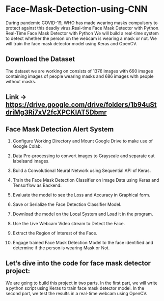 # Face-Mask-Detection-using-CNN
During pandemic COVID-19, WHO has made wearing masks compulsory to protect against this deadly virus.Real-time Face Mask Detector with Python.
Real-Time Face Mask Detector with Python
We will build a real-time system to detect whether the person on the webcam is wearing a mask or not. We will train the face mask detector model using Keras and OpenCV.

## Download the Dataset
The dataset we are working on consists of 1376 images with 690 images containing images of people wearing masks and 686 images with people without masks.
## Link -> https://drive.google.com/drive/folders/1b94uStdriMg3Ri7xV2fcXPCKIAT5Dbmr

## Face Mask Detection Alert System
1. Configure Working Directory and Mount Google Drive to make use of Google Colab.

2. Data Pre-processing to convert images to Grayscale and separate out labelsand images. 

3. Build a Convolutional Neural Network using Sequential API of Keras.

4. Train the Face Mask Detection Classifier on Image Data using Keras and Tensorflow as Backend.

5. Evaluate the model to see the Loss and Accuracy in Graphical form.

6. Save or Serialize the Face Detection Classifier Model.

7. Download the model on the Local System and Load it in the program.

8. Use the Live Webcam Video stream to Detect the Face.

9. Extract the Region of Interest of the Face.

10. Engage trained Face Mask Detection Model to the face identified and determine if the person is wearing Mask or Not.

 


## Let’s dive into the code for face mask detector project:
We are going to build this project in two parts. In the first part, we will write a python script using Keras to train face mask detector model. In the second part, we test the results in a real-time webcam using OpenCV.


